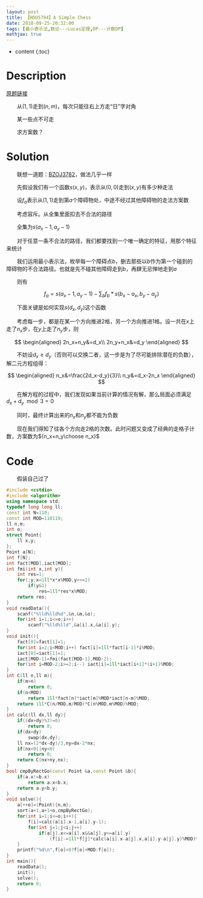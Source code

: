 ```yaml
---
layout: post
title: 【HDU5794】A Simple Chess
date: 2018-09-25-20:32:00
tags: [最小表示法,数论---Lucas定理,DP---计数DP]
mathjax: true
---
```

* content
{:toc}
# Description

[原题链接](http://acm.hdu.edu.cn/showproblem.php?pid=5794)

　　从$(1,1)$走到$(n,m)$，每次只能往右上方走“日”字对角

　　某一些点不可走

　　求方案数？



# Solution

　　联想一道题：[BZOJ3782](https://www.lydsy.com/JudgeOnline/problem.php?id=3782)，做法几乎一样

　　先假设我们有一个函数$s(x,y)$，表示从$(0,0)$走到$(x,y)$有多少种走法

　　设$f_a$表示从$(1,1)$走到第$a$个障碍物处，中途不经过其他障碍物的走法方案数

　　考虑容斥。从全集里面扣去不合法的路径

　　全集为$s(a_x-1,a_y-1)$

　　对于任意一条不合法的路径，我们都要找到一个唯一确定的特征，用那个特征来统计

　　我们运用最小表示法，枚举每一个障碍点$b$，删去那些以$b$作为第一个碰到的障碍物的不合法路径。也就是先不碰其他障碍走到$b$，再肆无忌惮地走到$a$

　　则有

$$
f_a=s(a_x-1,a_y-1)-\sum_{b}f_b * s(b_x-a_x,b_y-a_y)
$$

　　下面关键是如何实现$s(d_x,d_y)$这个函数

　　考虑每一步，都是在某一个方向推进2格，另一个方向推进1格。设一共在$x$上走了$n_x$步，在$y$上走了$n_y$步，则

$$
\begin{aligned}
2n_x+n_y&=d_x\\
2n_y+n_x&=d_y
\end{aligned}
$$

　　不妨设$d_x\ge d_y$（否则可以交换二者，这一步是为了尽可能排除潜在的负数），解二元方程组得：

$$
\begin{aligned}
n_x&=\frac{2d_x-d_y}{3}\\
n_y&=d_x-2n_x
\end{aligned}
$$

　　在解方程的过程中，我们发现如果当前计算的情况有解，那么局面必须满足$d_x+d_y\mod3=0$

　　同时，最终计算出来的$n_x$和$n_y$都不能为负数

　　现在我们得知了往各个方向走2格的次数。此时问题又变成了经典的走格子计数，方案数为${n_x+n_y\choose n_x}$



# Code

　　假装自己过了

```c++
#include <cstdio>
#include <algorithm>
using namespace std;
typedef long long ll;
const int N=110;
const int MOD=110119;
ll n,m;
int o;
struct Point{
	ll x,y;
};
Point a[N];
int f[N];
int fact[MOD],iact[MOD];
int fmi(int x,int y){
	int res=1;
	for(;y;x=1ll*x*x%MOD,y>>=1)
		if(y&1)
			res=1ll*res*x%MOD;
	return res;
}
void readData(){
	scanf("%lld%lld%d",&n,&m,&o);
	for(int i=1;i<=o;i++)
		scanf("%lld%lld",&a[i].x,&a[i].y);
}
void init(){
	fact[0]=fact[1]=1;
	for(int i=2;i<MOD;i++) fact[i]=1ll*fact[i-1]*i%MOD;
	iact[0]=iact[1]=1;
	iact[MOD-1]=fmi(fact[MOD-1],MOD-2);
	for(int i=MOD-2;i>=2;i--) iact[i]=1ll*iact[i+1]*(i+1)%MOD;
}
int C(ll n,ll m){
	if(m>n)
		return 0;
	if(n<MOD)
		return 1ll*fact[n]*iact[m]%MOD*iact[n-m]%MOD;
	return 1ll*C(n/MOD,m/MOD)*C(n%MOD,m%MOD)%MOD;
}
int calc(ll dx,ll dy){
	if((dx+dy)%3!=0)
		return 0;
	if(dx<dy)
		swap(dx,dy);
	ll nx=(2*dx-dy)/3,ny=dx-2*nx;
	if(nx<0||ny<0)
		return 0;
	return C(nx+ny,nx);
}
bool cmpByRectGo(const Point &a,const Point &b){
	if(a.x!=b.x)
		return a.x<b.x;
	return a.y<b.y;
}
void solve(){
	a[++o]=(Point){n,m};
	sort(a+1,a+1+o,cmpByRectGo);
	for(int i=1;i<=o;i++){
		f[i]=calc(a[i].x-1,a[i].y-1);
		for(int j=1;j<i;j++)
			if(a[j].x<=a[i].x&&a[j].y<=a[i].y)
				(f[i]-=1ll*f[j]*calc(a[i].x-a[j].x,a[i].y-a[j].y)%MOD)%=MOD;
	}
	printf("%d\n",f[o]<0?f[o]+MOD:f[o]);
}
int main(){
	readData();
	init();
	solve();
	return 0;
}
```

